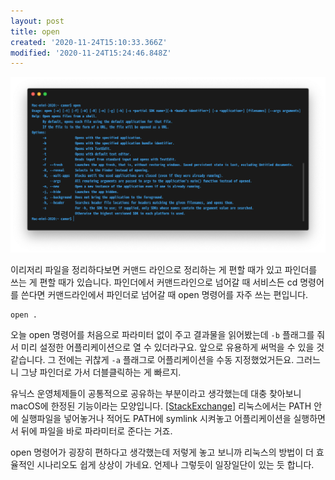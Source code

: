 ```yaml
---
layout: post
title: open
created: '2020-11-24T15:10:33.366Z'
modified: '2020-11-24T15:24:46.848Z'
---
```


![](/Resources/images/2020-11-25-open/open.png)

이리저리 파일을 정리하다보면 커맨드 라인으로 정리하는 게 편할 때가 있고 파인더를 쓰는 게 편할 때가 있습니다. 파인더에서 커맨드라인으로 넘어갈 때 서비스든 cd 명령어를 쓴다면 커맨드라인에서 파인더로 넘어갈 때 open 명령어를 자주 쓰는 편입니다.

```
open .
```

오늘 open 명령어를 처음으로 파라미터 없이 주고 결과물을 읽어봤는데 `-b` 플래그를 줘서 미리 설정한 어플리케이션으로 열 수 있더라구요. 앞으로 유용하게 써먹을 수 있을 것 같습니다. 그 전에는 귀찮게 `-a` 플래그로 어플리케이션을 수동 지정했었거든요. 그러느니 그냥 파인더로 가서 더블클릭하는 게 빠르지.

유닉스 운영체제들이 공통적으로 공유하는 부분이라고 생각했는데 대충 찾아보니 macOS에 한정된 기능이라는 모양입니다. [\[StackExchange\]](https://unix.stackexchange.com/questions/253376/open-command-to-open-a-file-in-an-application/253531#253531) 리눅스에서는 PATH 안에 실행파일을 넣어놓거나 적어도 PATH에 symlink 시켜놓고 어플리케이션을 실행하면서 뒤에 파일을 바로 파라미터로 준다는 거죠.

open 명령어가 굉장히 편하다고 생각했는데 저렇게 놓고 보니까 리눅스의 방법이 더 효율적인 시나리오도 쉽게 상상이 가네요. 언제나 그렇듯이 일장일단이 있는 듯 합니다.
